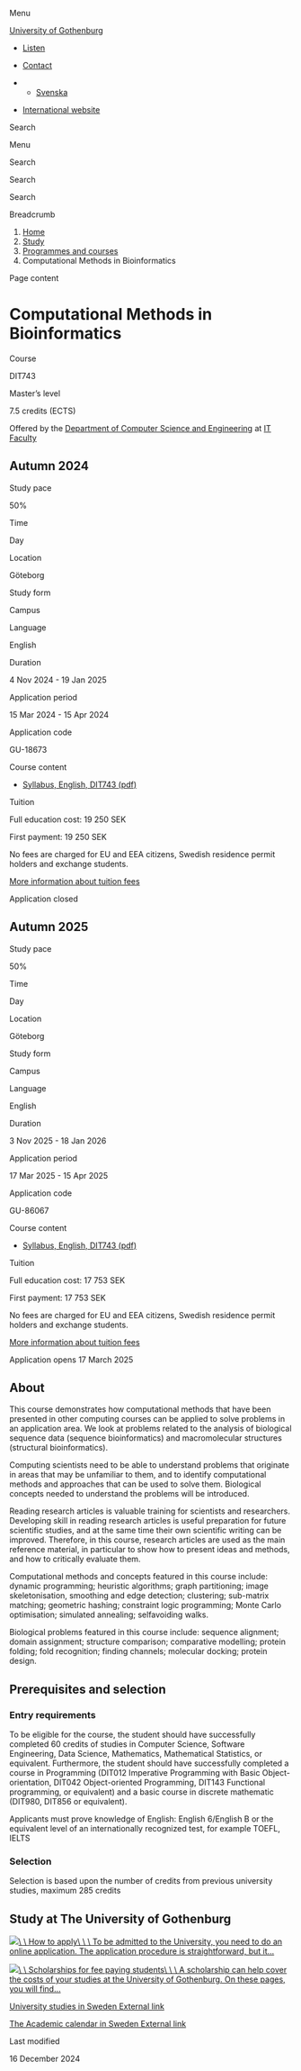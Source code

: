 Menu

[University of Gothenburg](/en)

- [Listen](//app-eu.readspeaker.com/cgi-bin/rsent?customerid=9467&lang=en_uk&readclass=region--content&url=https%3A%2F%2Fwww.gu.se%2Fen%2Fstudy-gothenburg%2Fcomputational-methods-in-bioinformatics-dit743 "Listen with ReadSpeaker")

- [Contact](/en/contact)

- - [Svenska](/studera/hitta-utbildning/berakningsmetoder-i-bioinformatik-dit743)
- [International website](/en/study-gothenburg/computational-methods-in-bioinformatics-dit743)

Search


Menu


Search


Search

Search

Breadcrumb

1. [Home](/en)
2. [Study](/en/study-in-gothenburg)
3. [Programmes and courses](/en/study-in-gothenburg/study-options)
4. Computational Methods in Bioinformatics


Page content

# Computational Methods in Bioinformatics

Course


DIT743


Master’s level



7.5 credits (ECTS)



Offered by the
[Department of Computer Science and Engineering](https://www.gu.se/en/computer-science-engineering)
at
[IT Faculty](https://www.gu.se/en/it-faculty)

## Autumn 2024

Study pace


50%

Time


Day

Location


Göteborg

Study form


Campus

Language


English

Duration


4 Nov 2024
\- 19 Jan 2025

Application period


15 Mar 2024
\- 15 Apr 2024

Application code


GU-18673

Course content


- [Syllabus, English, DIT743 (pdf)](https://kursplaner.gu.se/pdf/kurs/en/DIT743)


Tuition


Full education cost: 19 250 SEK

First payment: 19 250 SEK

No fees are charged for EU and EEA citizens, Swedish residence permit holders and exchange students.

[More information about tuition fees](https://www.gu.se/en/study-in-gothenburg/apply/tuition-fees)

Application closed


## Autumn 2025

Study pace


50%

Time


Day

Location


Göteborg

Study form


Campus

Language


English

Duration


3 Nov 2025
\- 18 Jan 2026

Application period


17 Mar 2025
\- 15 Apr 2025

Application code


GU-86067

Course content


- [Syllabus, English, DIT743 (pdf)](https://kursplaner.gu.se/pdf/kurs/en/DIT743)


Tuition


Full education cost: 17 753 SEK

First payment: 17 753 SEK

No fees are charged for EU and EEA citizens, Swedish residence permit holders and exchange students.

[More information about tuition fees](https://www.gu.se/en/study-in-gothenburg/apply/tuition-fees)

Application opens 17 March 2025


## About

This course demonstrates how computational methods that have been presented in other computing courses can be applied to solve problems in an application area. We look at problems related to the analysis of biological sequence data (sequence bioinformatics) and macromolecular structures (structural bioinformatics).

Computing scientists need to be able to understand problems that originate in areas that may be unfamiliar to them, and to identify computational methods and approaches that can be used to solve them. Biological concepts needed to understand the problems will be introduced.

Reading research articles is valuable training for scientists and researchers. Developing skill in reading research articles is useful preparation for future scientific studies, and at the same time their own scientific writing can be improved. Therefore, in this course, research articles are used as the main reference material, in particular to show how to present ideas and methods, and how to critically evaluate them.

Computational methods and concepts featured in this course include: dynamic programming; heuristic algorithms; graph partitioning; image skeletonisation, smoothing and edge detection; clustering; sub-matrix matching; geometric hashing; constraint logic programming; Monte Carlo optimisation; simulated annealing; selfavoiding walks.

Biological problems featured in this course include: sequence alignment; domain assignment; structure comparison; comparative modelling; protein folding; fold recognition; finding channels; molecular docking; protein design.

## Prerequisites and selection

### Entry requirements

To be eligible for the course, the student should have successfully completed 60 credits of studies in Computer Science, Software Engineering, Data Science, Mathematics, Mathematical Statistics, or equivalent. Furthermore, the student should have successfully completed a course in Programming (DIT012 Imperative Programming with Basic Object-orientation, DIT042 Object-oriented Programming, DIT143 Functional programming, or equivalent) and a basic course in discrete mathematic (DIT980, DIT856 or equivalent).

Applicants must prove knowledge of English: English 6/English B or the equivalent level of an internationally recognized test, for example TOEFL, IELTS

### Selection

Selection is based upon the number of credits from previous university studies, maximum 285 credits

## Study at The University of Gothenburg

[![](/sites/default/files/dynamic-image/dynamic_image_2188_218/public/2020-03/cytonn-photography-ZJEKICY5EXY-unsplash.jpg?media_id=2553&width=1904&height=208)\\
\\
How to apply\\
\\
\\
To be admitted to the University, you need to do an online application. The application procedure is straightforward, but it…](/en/study-in-gothenburg/apply)

[![](/sites/default/files/dynamic-image/dynamic_image_2188_218/public/2024-01/GU-7.jpg?media_id=95188&width=1904&height=208)\\
\\
Scholarships for fee paying students\\
\\
\\
A scholarship can help cover the costs of your studies at the University of Gothenburg. On these pages, you will find…](/en/study-in-gothenburg/apply/scholarships-for-fee-paying-students)

[University studies in Sweden External link](https://www.gu.se/en/study-in-gothenburg/before-you-arrive/university-studies-in-sweden "External link")

[The Academic calendar in Sweden External link](https://www.gu.se/en/study-in-gothenburg/when-you-are-here/academic-calendar "External link")

Last modified


16 December 2024